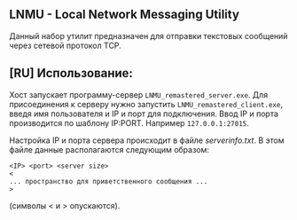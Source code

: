 ## LNMU - Local Network Messaging Utility
Данный набор утилит предназначен для отправки текстовых сообщений через сетевой протокол TCP.

## [RU] Использование:
Хост запускает программу-сервер `LNMU_remastered_server.exe`.
Для присоединения к серверу нужно запустить `LNMU_remastered_client.exe`, введя имя пользователя и IP и порт для подключения. Ввод IP и порта производится по шаблону IP:PORT. Например `127.0.0.1:27015`.

Настройка IP и порта сервера происходит в файле *serverinfo.txt*.
В этом файле данные располагаются следующим образом:
```
<IP> <port> <server size>
<
... пространство для приветственного сообщения ...
>
```
(символы < и > опускаются).
